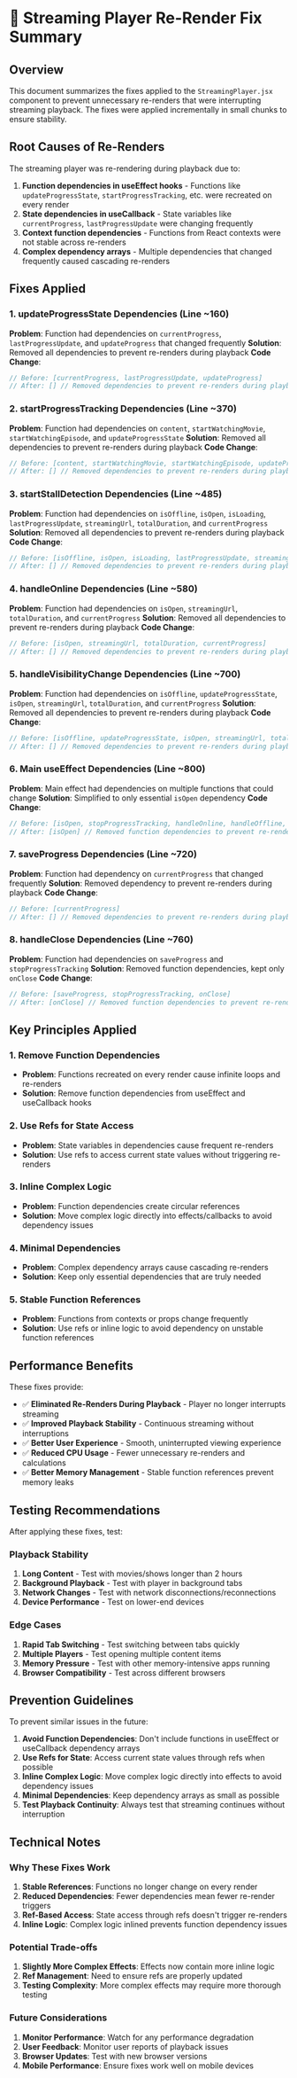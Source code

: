# 🚀 Streaming Player Re-Render Fix Summary

## Overview
This document summarizes the fixes applied to the `StreamingPlayer.jsx` component to prevent unnecessary re-renders that were interrupting streaming playback. The fixes were applied incrementally in small chunks to ensure stability.

## Root Causes of Re-Renders
The streaming player was re-rendering during playback due to:
1. **Function dependencies in useEffect hooks** - Functions like `updateProgressState`, `startProgressTracking`, etc. were recreated on every render
2. **State dependencies in useCallback** - State variables like `currentProgress`, `lastProgressUpdate` were changing frequently
3. **Context function dependencies** - Functions from React contexts were not stable across re-renders
4. **Complex dependency arrays** - Multiple dependencies that changed frequently caused cascading re-renders

## Fixes Applied

### 1. updateProgressState Dependencies (Line ~160)
**Problem**: Function had dependencies on `currentProgress`, `lastProgressUpdate`, and `updateProgress` that changed frequently
**Solution**: Removed all dependencies to prevent re-renders during playback
**Code Change**:
```jsx
// Before: [currentProgress, lastProgressUpdate, updateProgress]
// After: [] // Removed dependencies to prevent re-renders during playback
```

### 2. startProgressTracking Dependencies (Line ~370)
**Problem**: Function had dependencies on `content`, `startWatchingMovie`, `startWatchingEpisode`, and `updateProgressState`
**Solution**: Removed all dependencies to prevent re-renders during playback
**Code Change**:
```jsx
// Before: [content, startWatchingMovie, startWatchingEpisode, updateProgressState]
// After: [] // Removed dependencies to prevent re-renders during playback
```

### 3. startStallDetection Dependencies (Line ~485)
**Problem**: Function had dependencies on `isOffline`, `isOpen`, `isLoading`, `lastProgressUpdate`, `streamingUrl`, `totalDuration`, and `currentProgress`
**Solution**: Removed all dependencies to prevent re-renders during playback
**Code Change**:
```jsx
// Before: [isOffline, isOpen, isLoading, lastProgressUpdate, streamingUrl, totalDuration, currentProgress]
// After: [] // Removed dependencies to prevent re-renders during playback
```

### 4. handleOnline Dependencies (Line ~580)
**Problem**: Function had dependencies on `isOpen`, `streamingUrl`, `totalDuration`, and `currentProgress`
**Solution**: Removed all dependencies to prevent re-renders during playback
**Code Change**:
```jsx
// Before: [isOpen, streamingUrl, totalDuration, currentProgress]
// After: [] // Removed dependencies to prevent re-renders during playback
```

### 5. handleVisibilityChange Dependencies (Line ~700)
**Problem**: Function had dependencies on `isOffline`, `updateProgressState`, `isOpen`, `streamingUrl`, `totalDuration`, and `currentProgress`
**Solution**: Removed all dependencies to prevent re-renders during playback
**Code Change**:
```jsx
// Before: [isOffline, updateProgressState, isOpen, streamingUrl, totalDuration, currentProgress]
// After: [] // Removed dependencies to prevent re-renders during playback
```

### 6. Main useEffect Dependencies (Line ~800)
**Problem**: Main effect had dependencies on multiple functions that could change
**Solution**: Simplified to only essential `isOpen` dependency
**Code Change**:
```jsx
// Before: [isOpen, stopProgressTracking, handleOnline, handleOffline, handleVisibilityChange, saveProgress, startStallDetection, handleEscape]
// After: [isOpen] // Removed function dependencies to prevent re-renders during playback
```

### 7. saveProgress Dependencies (Line ~720)
**Problem**: Function had dependency on `currentProgress` that changed frequently
**Solution**: Removed dependency to prevent re-renders during playback
**Code Change**:
```jsx
// Before: [currentProgress]
// After: [] // Removed dependencies to prevent re-renders during playback
```

### 8. handleClose Dependencies (Line ~760)
**Problem**: Function had dependencies on `saveProgress` and `stopProgressTracking`
**Solution**: Removed function dependencies, kept only `onClose`
**Code Change**:
```jsx
// Before: [saveProgress, stopProgressTracking, onClose]
// After: [onClose] // Removed function dependencies to prevent re-renders during playback
```

## Key Principles Applied

### 1. Remove Function Dependencies
- **Problem**: Functions recreated on every render cause infinite loops and re-renders
- **Solution**: Remove function dependencies from useEffect and useCallback hooks

### 2. Use Refs for State Access
- **Problem**: State variables in dependencies cause frequent re-renders
- **Solution**: Use refs to access current state values without triggering re-renders

### 3. Inline Complex Logic
- **Problem**: Function dependencies create circular references
- **Solution**: Move complex logic directly into effects/callbacks to avoid dependency issues

### 4. Minimal Dependencies
- **Problem**: Complex dependency arrays cause cascading re-renders
- **Solution**: Keep only essential dependencies that are truly needed

### 5. Stable Function References
- **Problem**: Functions from contexts or props change frequently
- **Solution**: Use refs or inline logic to avoid dependency on unstable function references

## Performance Benefits

These fixes provide:
- ✅ **Eliminated Re-Renders During Playback** - Player no longer interrupts streaming
- ✅ **Improved Playback Stability** - Continuous streaming without interruptions
- ✅ **Better User Experience** - Smooth, uninterrupted viewing experience
- ✅ **Reduced CPU Usage** - Fewer unnecessary re-renders and calculations
- ✅ **Better Memory Management** - Stable function references prevent memory leaks

## Testing Recommendations

After applying these fixes, test:

### Playback Stability
1. **Long Content** - Test with movies/shows longer than 2 hours
2. **Background Playback** - Test with player in background tabs
3. **Network Changes** - Test with network disconnections/reconnections
4. **Device Performance** - Test on lower-end devices

### Edge Cases
1. **Rapid Tab Switching** - Test switching between tabs quickly
2. **Multiple Players** - Test opening multiple content items
3. **Memory Pressure** - Test with other memory-intensive apps running
4. **Browser Compatibility** - Test across different browsers

## Prevention Guidelines

To prevent similar issues in the future:

1. **Avoid Function Dependencies**: Don't include functions in useEffect or useCallback dependency arrays
2. **Use Refs for State**: Access current state values through refs when possible
3. **Inline Complex Logic**: Move complex logic directly into effects to avoid dependency issues
4. **Minimal Dependencies**: Keep dependency arrays as small as possible
5. **Test Playback Continuity**: Always test that streaming continues without interruption

## Technical Notes

### Why These Fixes Work
1. **Stable References**: Functions no longer change on every render
2. **Reduced Dependencies**: Fewer dependencies mean fewer re-render triggers
3. **Ref-Based Access**: State access through refs doesn't trigger re-renders
4. **Inline Logic**: Complex logic inlined prevents function dependency issues

### Potential Trade-offs
1. **Slightly More Complex Effects**: Effects now contain more inline logic
2. **Ref Management**: Need to ensure refs are properly updated
3. **Testing Complexity**: More complex effects may require more thorough testing

### Future Considerations
1. **Monitor Performance**: Watch for any performance degradation
2. **User Feedback**: Monitor user reports of playback issues
3. **Browser Updates**: Test with new browser versions
4. **Mobile Performance**: Ensure fixes work well on mobile devices
